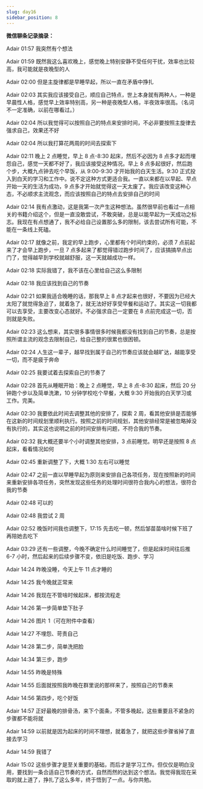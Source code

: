 ```yaml
---
slug: day16
sidebar_position: 8
---
```


**微信聊条记录摘录：**

Adair 01:57
我突然有个想法 

Adair 01:59
既然我这么喜欢晚上，感觉晚上特别安静不受任何干扰，效率也比较高，我可能就是夜晚型的人

Adair 02:00
但是主旋律都是早睡早起，所以一直在矛盾中挣扎

Adair 02:03
其实我应该接受自己，顺应自己特点，世上本身就有两种人，一种是早晨性人格，感觉早上效率特别高，另一种是夜晚型人格，半夜效率很高。（名词不一定准确，以前在哪看过。）

Adair 02:04
所以我觉得可以按照自己的特点来安排时间，不必非要按照主旋律去强求自己，效果还不好

Adair 02:04
所以我打算花两周的时间去探索下

Adair 02:11
晚上 2 点睡觉，早上 8 点-8:30 起床，然后不必因为 8 点多才起而埋怨自己，感觉一天都不好了，我应该接受这种情况。早上 8 点多起很好，然后跑个步，大概九点钟去吃个早饭，从 9:00-9:30 才开始我的白天生活。9:30 正式投入到白天的学习和工作中。说不定这种方式更适合我。一直以来都在以早起、早点开始一天的生活为成功，9 点多才开始就觉得这一天太废了。我应该改变这种心态，不必顺求主流观念，而应该按照自己的特点去安排自己的时间

Adair 02:14
我有点激动，这是我第一次产生这种想法。虽然很早前也看过一点相关的书籍介绍这个，但是一直没敢尝试，不敢突破，总是以能早起为一天成功之标志。我现在有点想通了，我不必给自己设置那么多的限制，该去尝试所有可能，不能在一条线上死磕。

Adair 02:17
就像之前，我定的早上跑步，心里都有个时间约束的，必须 7 点前起来了才会早上跑步，一旦 7 点多起来了都觉得错过跑步时间了，应该搞搞早点出门了，觉得越早到学校就越舒服，这一天就越成功一样。

Adair 02:18
实际我错了，我不该在心里给自己这么多限制

Adair 02:18
我应该找到自己的节奏

Adair 02:21
如果我适合晚睡的话，那我早上 8 点才起来也很好，不要因为已经大太阳了就觉得急迫了，就着急了，就无法好好享受早餐和运动了。其实这一切我都可以去享受，主要改变心态就好。不必强求自己一定要在 8 点前完成这一切，否则就是失败。

Adair 02:23
这么想来，其实很多事情很多时候我都没有找到自己的节奏，总是按照所谓主流的观念去限制自己，给自己整的很累也很困顿。

Adair 02:24
人生这一辈子，越早找到属于自己的节奏应该就会越旷达，越能享受一切，而不是疲于奔命

Adair 02:25
我要试着去探索自己的节奏了

Adair 02:28
首先从睡眠开始：晚上 2 点睡觉，早上 8 点-8:30 起床，然后 20 分钟跑个步以及简单洗漱，10 分钟学校吃个早餐，大概 9:30 开始我的白天学习或工作。完美。

Adair 02:30
我要依此时间去调整其他的安排了，探索 2 周，看其他安排是否能够在这新的时间规划里顺利执行。按照之前的时间规划，其他安排经常是被忽略掉没有执行的，其实这也说明之前的时间安排有问题，不符合我的节奏。

Adair 02:32
我大概还要半个小时调整其他安排，3 点前睡觉。明早还是按照 8 点起床，看看情况如何

Adair 02:45
重新调整了下，大概 1:30 左右可以睡觉

Adair 02:47
之前一直以早睡早起为原则来安排自己各项任务，现在按照新的时间来重新安排各项任务，突然发现这些任务的处理时间很符合我内心的想法，很符合我的节奏

Adair 02:48
可以的

Adair 02:48
我尝试 2 周

Adair 02:52
晚饭时间我也调整下，17:15 先去吃一顿，然后邹苗苗啥时候下班了再陪她去吃下

Adair 03:29
还有一些调整，今晚不确定什么时间睡觉了，但是起床时间往后推 6-7 小时，然后起来的后续步骤不变，依旧是吃饭、跑步、学习

Adair 14:24
昨晚没睡，今天上午 11 点才睡的

Adair 14:25
我今晚就正常来

Adair 14:26
我现在不管啥时候起床，都按流程走

Adair 14:26
第一步简单垫下肚子

Adair 14:26
图片 1（可在附件中查看）

Adair 14:27
不埋怨、苛责自己

Adair 14:28
第二步，简单洗把脸

Adair 14:34
第三步，跑步

Adair 14:55
昨晚是特殊

Adair 14:55
后面就按照我昨晚在群里说的那样来了，按照自己的节奏来

Adair 14:56
第四步，吃个好饭

Adair 14:57
正好最晚的排骨汤，来下个面条，不管多晚起，这些重要且不紧急的步骤都不能将就

Adair 14:59
以前就是因为起床的时间不理想，就着急了，就把这些步骤省掉了直接去学习

Adair 14:59
我错了

Adair 15:02
这些步骤才是至关重要的基础，而后才是学习工作。但仅仅是明白没用，要找到一条合适自己节奏的方式，自然而然的达到这个想法。我觉得我现在采取的就上道了，挣扎了这么多年，终于悟到了一点。与你共勉。
